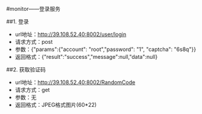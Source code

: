 #monitor——登录服务

##1. 登录
* url地址：http://39.108.52.40:8002/user/login
* 请求方式：post
* 参数：{"params":{"account": "root","password": "1", "captcha": "6s8q"}}
* 返回格式：{"result":"success","message":null,"data":null}

##2. 获取验证码
* url地址：http://39.108.52.40:8002/RandomCode
* 请求方式：get
* 参数：无
* 返回格式：JPEG格式图片(60*22)
